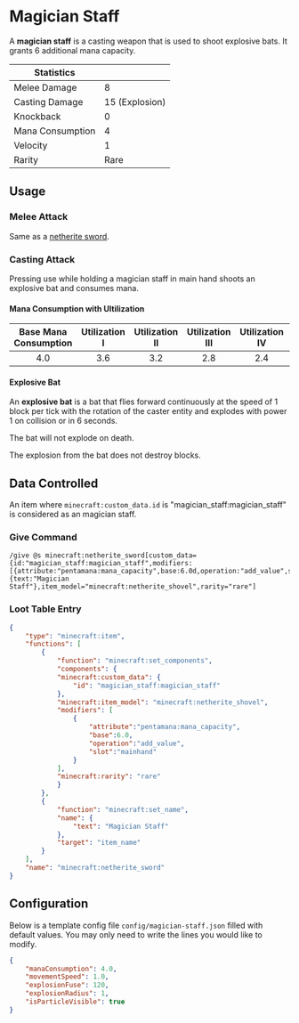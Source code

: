 # Magician Staff

A **magician staff** is a casting weapon that is used to shoot explosive bats. It grants 6 additional mana capacity.

| Statistics ||
| - | - |
| Melee Damage | 8 |
| Casting Damage | 15 (Explosion) |
| Knockback | 0 |
| Mana Consumption| 4 |
| Velocity | 1 |
| Rarity | Rare |

## Usage

### Melee Attack

Same as a [netherite sword](https://minecraft.wiki/w/Netherite_Sword).

### Casting Attack

Pressing use while holding a magician staff in main hand shoots an explosive bat and consumes mana.

#### Mana Consumption with Ultilization

| Base Mana Consumption | Utilization I | Utilization II | Utilization III | Utilization IV | Utilization V |
| :-: | :-: | :-: | :-: | :-: | :-: |
| 4.0 | 3.6 | 3.2 | 2.8 | 2.4 | 2.0 |

#### Explosive Bat

An **explosive bat** is a bat that flies forward continuously at the speed of 1 block per tick with the rotation of the caster entity and explodes with power 1 on collision or in 6 seconds.

The bat will not explode on death.

The explosion from the bat does not destroy blocks.

## Data Controlled

An item where `minecraft:custom_data.id` is "magician_staff:magician_staff" is considered as an magician staff.

### Give Command

```mcfunction
/give @s minecraft:netherite_sword[custom_data={id:"magician_staff:magician_staff",modifiers:[{attribute:"pentamana:mana_capacity",base:6.0d,operation:"add_value",slot:"mainhand"}]},item_name={text:"Magician Staff"},item_model="minecraft:netherite_shovel",rarity="rare"]
```

### Loot Table Entry

```json
{
    "type": "minecraft:item",
    "functions": [
        {
            "function": "minecraft:set_components",
            "components": {
            "minecraft:custom_data": {
                "id": "magician_staff:magician_staff"
            },
            "minecraft:item_model": "minecraft:netherite_shovel",
            "modifiers": [
                {
                    "attribute":"pentamana:mana_capacity",
                    "base":6.0,
                    "operation":"add_value",
                    "slot":"mainhand"
                }
            ],
            "minecraft:rarity": "rare"
            }
        },
        {
            "function": "minecraft:set_name",
            "name": {
                "text": "Magician Staff"
            },
            "target": "item_name"
        }
    ],
    "name": "minecraft:netherite_sword"
}
```

## Configuration

Below is a template config file `config/magician-staff.json` filled with default values. You may only need to write the lines you would like to modify.

```json
{
    "manaConsumption": 4.0,
    "movementSpeed": 1.0,
    "explosionFuse": 120,
    "explosionRadius": 1,
    "isParticleVisible": true
}
```
